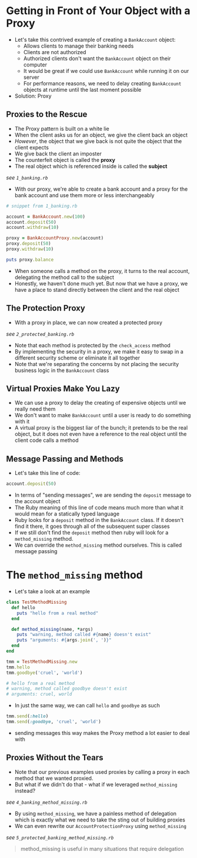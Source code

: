 # Getting in Front of Your Object with a Proxy

* Let's take this contrived example of creating a `BankAccount` object:
  - Allows clients to manage their banking needs
  - Clients are not authorized
  - Authorized clients don't want the `BankAccount` object on their computer
  - It would be great if we could use `BankAccount` while running it on our server
  - For performance reasons, we need to delay creating `BankAccount` objects at runtime until the last moment possible
* Solution: Proxy

## Proxies to the Rescue

* The Proxy pattern is built on a white lie
* When the client asks us for an object, we give the client back an object
* *However*, the object that we give back is not quite the object that the client expects
* We give back the client an imposter
* The counterfeit object is called the **proxy**
* The real object which is referenced inside is called the **subject**

*see `1_banking.rb`*

* With our proxy, we're able to create a bank account and a proxy for the bank account and use them more or less interchangeably

```ruby
# snippet from 1_banking.rb

account = BankAccount.new(100)
account.deposit(50)
account.withdraw(10)

proxy = BankAccountProxy.new(account)
proxy.deposit(50)
proxy.withdraw(10)

puts proxy.balance
```

* When someone calls a method on the proxy, it turns to the real account, delegating the method call to the subject
* Honestly, we haven't done much yet. But now that we have a proxy, we have a place to stand directly between the client and the real object

## The Protection Proxy

* With a proxy in place, we can now created a protected proxy

*see `2_protected_banking.rb`*

* Note that each method is protected by the `check_access` method
* By implementing the security in a proxy, we make it easy to swap in a different security scheme or eliminate it all together
* Note that we're separating the concerns by not placing the security business logic in the `BankAccount` class

## Virtual Proxies Make You Lazy

* We can use a proxy to delay the creating of expensive objects until we really need them
* We don't want to make `BankAccount` until a user is ready to do something with it
* A virtual proxy is the biggest liar of the bunch; it pretends to be the real object, but it does not even have a reference to the real object until the client code calls a method

## Message Passing and Methods

* Let's take this line of code:

```ruby
account.deposit(50)
```

* In terms of "sending messages", we are sending the `deposit` message to the account object
* The Ruby meaning of this line of code means much more than what it would mean for a statically typed language
* Ruby looks for a `deposit` method in the `BankAccount` class. If it doesn't find it there, it goes through all of the subsequent super classes
* If we still don't find the `deposit` method then ruby will look for a `method_missing` method.
* We can override the `method_missing` method ourselves. This is called message passing

# The `method_missing` method

* Let's take a look at an example

```ruby
class TestMethodMissing
  def hello
    puts "hello from a real method"
  end

  def method_missing(name, *args)
    puts "warning, method called #{name} doesn't exist"
    puts "arguments: #{args.join(', ')}"
  end
end

tmm = TestMethodMissing.new
tmm.hello
tmm.goodbye('cruel', 'world')

# hello from a real method
# warning, method called goodbye doesn't exist
# arguments: cruel, world
```

* In just the same way, we can call `hello` and `goodbye` as such

```ruby
tmm.send(:hello)
tmm.send(:goodbye, 'cruel', 'world')
```

* sending messages this way makes the Proxy method a lot easier to deal with

## Proxies Without the Tears

* Note that our previous examples used proxies by calling a proxy in each method that we wanted proxied.
* But what if we didn't do that - what if we leveraged `method_missing` instead?

*see `4_banking_method_missing.rb`*

* By using `method_missing`, we have a painless method of delegation which is exactly what we need to take the sting out of building proxies
* We can even rewrite our `AccountProtectionProxy` using `method_missing`

*see `5_protected_banking_method_missing.rb`*

> method_missing is useful in many situations that require delegation

